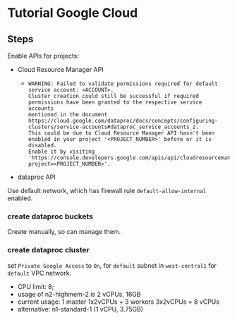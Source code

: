 # Tutorial Google Cloud



## Steps

Enable APIs for projects:
*	Cloud Resource Manager API
	*	```
		WARNING: Failed to validate permissions required for default service account: <ACCOUNT>.
		Cluster creation could still be successful if required permissions have been granted to the respective service accounts
		mentioned in the document https://cloud.google.com/dataproc/docs/concepts/configuring-clusters/service-accounts#dataproc_service_accounts_2.
		This could be due to Cloud Resource Manager API hasn't been enabled in your project '<PROJECT_NUMBER>' before or it is disabled.
		Enable it by visiting 'https://console.developers.google.com/apis/api/cloudresourcemanager.googleapis.com/overview?project=<PROJECT_NUMBER>'.
		```
*	dataproc API

Use default network, which has firewall rule `default-allow-internal` enabled.  

### create dataproc buckets

Create manually, so can manage them.  

### create dataproc cluster

set `Private Google Access` to `On`, for `default` subnet in `west-central1` for `default` VPC network.  

*	CPU limit: 8;
*	usage of n2-highmem-2 is 2 vCPUs, 16GB
*	current usage: 1 master 1x2vCPUs + 3 workers 3x2vCPUs = 8 vCPUs
*	alternative: n1-standard-1 (1 vCPU, 3.75GB)


